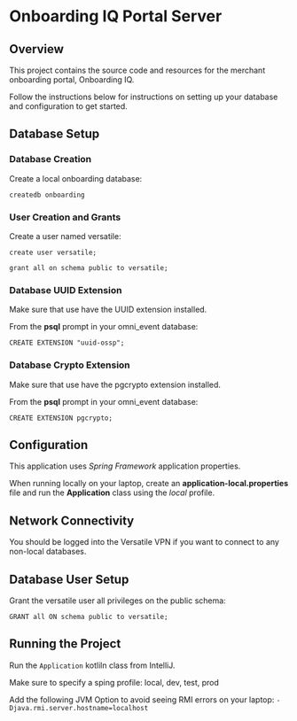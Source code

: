 # Onboarding IQ Portal Server

## Overview

This project contains the source code and resources for the merchant onboarding portal, Onboarding IQ.

Follow the instructions below for instructions on setting up your database and configuration to get started.

## Database Setup

### Database Creation

Create a local onboarding database:

```
createdb onboarding
```

### User Creation and Grants
Create a user named versatile:
```
create user versatile;

grant all on schema public to versatile;
```

### Database UUID Extension

Make sure that use have the UUID extension installed.

From the **psql** prompt in your omni_event database:

```
CREATE EXTENSION "uuid-ossp";
```

### Database Crypto Extension

Make sure that use have the pgcrypto extension installed.

From the **psql** prompt in your omni_event database:

```
CREATE EXTENSION pgcrypto;
```

## Configuration

This application uses *Spring Framework* application properties.

When running locally on your laptop, create an **application-local.properties** file and run the **Application** class using the *local* profile.

## Network Connectivity

You should be logged into the Versatile VPN if you want to connect to any non-local databases.


## Database User Setup

Grant the versatile user all privileges on the public schema:
```
GRANT all ON schema public to versatile;
```

## Running the Project

Run the `Application` kotliln class from IntelliJ.

Make sure to specify a sping profile:  local, dev, test, prod

Add the following JVM Option to avoid seeing RMI errors on your laptop:  `-Djava.rmi.server.hostname=localhost`